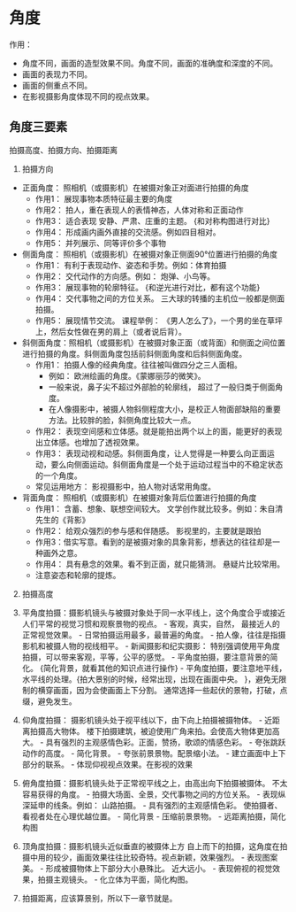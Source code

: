 # 角度
作用：
- 角度不同，画面的造型效果不同。角度不同，画面的准确度和深度的不同。
- 画面的表现力不同。
- 画面的侧重点不同。
- 在影视摄影角度体现不同的视点效果。

## 角度三要素
拍摄高度、拍摄方向、拍摄距离

1. 拍摄方向
  - 正面角度： 照相机（或摄影机）在被摄对象正对面进行拍摄的角度
    - 作用1： 展现事物本质特征最主要的角度
    - 作用2： 拍人，重在表现人的表情神态，人体对称和正面动作
    - 作用3： 适合表现  安静、严肃、庄重的主题。 {和对称构图进行对比}
    - 作用4： 形成画内画外直接的交流感。例如四目相对。
    - 作用5： 并列展示、同等评价多个事物
  - 侧面角度： 照相机（或摄影机）在被摄对象正侧面90°位置进行拍摄的角度
    - 作用1： 有利于表现动作、姿态和手势。例如：体育拍摄
    - 作用2： 交代动作的方向感。例如： 炮弹、小鸟等。
    - 作用3： 展现事物的轮廓特征。 {和逆光进行对比，都有这个功能}
    - 作用4： 交代事物之间的方位关系。 三大球的转播的主机位一般都是侧面拍摄。
    - 作用5： 展现情节交流。  课程举例： 《男人怎么了》，一个男的坐在草坪上，然后女性做在男的肩上（或者说后背）。
  - 斜侧面角度：照相机（或摄影机）在被摄对象正面（或背面）和侧面之间位置进行拍摄的角度。斜侧面角度包括前斜侧面角度和后斜侧面角度。
    - 作用1： 拍摄人像的经典角度。往往被叫做四分之三人面相。
      - 例如： 欧洲绘画的角度。《蒙娜丽莎的微笑》。  
      - 一般来说，鼻子尖不超过外部脸的轮廓线， 超过了一般归类于侧面角度。
      - 在人像摄影中，被摄人物斜侧程度大小，是校正人物面部缺陷的重要方法。比较胖的脸，斜侧角度比较大一点。
    - 作用2： 表现空间感和立体感。就是能拍出两个以上的面，能更好的表现出立体感。也增加了透视效果。
    - 作用3： 表现动视和动感。斜侧面角度，让人觉得是一种要么向正面运动，要么向侧面运动。斜侧面角度是一个处于运动过程当中的不稳定状态的一个角度。
    - 常见运用地方： 影视摄影中，拍人物对话常用角度。
  - 背面角度： 照相机（或摄影机）在被摄对象背后位置进行拍摄的角度
    - 作用1： 含蓄、想象、联想空间较大。 文学创作就比较多。例如：朱自清先生的《背影》
    - 作用2： 给观众强烈的参与感和伴随感。 影视里的，主要就是跟拍
    - 作用3：借实写意。看到的是被摄对象的具象背影，想表达的往往却是一种画外之意。
    - 作用4： 具有悬念的效果。看不到正面，就只能猜测。 悬疑片比较常用。
    - 注意姿态和轮廓的提炼。

2. 拍摄高度
  1. 平角度拍摄：摄影机镜头与被摄对象处于同一水平线上，这个角度合乎或接近人们平常的视觉习惯和观察景物的视点。
    - 客观，真实，自然， 最接近人的正常视觉效果。
    - 日常拍摄运用最多，最普遍的角度。
    - 拍人像，往往是指摄影机和被摄人物的视线相平。
    - 新闻摄影和纪实摄影： 特别强调使用平角度拍摄，可以带来客观，平等，公平的感觉。
    - 平角度拍摄，要注意背景的简化。 {简化背景，就看其他的知识点进行操作}
    - 平角度拍摄，要注意地平线，水平线的处理。{拍大景别的时候，经常出现，出现在画面中央。 }，避免无限制的横穿画面，因为会使画面上下分割。 通常选择一些起伏的景物，打破，点缀，避免发生。
  2. 仰角度拍摄： 摄影机镜头处于视平线以下，由下向上拍摄被摄物体。
    - 近距离拍摄高大物体。 楼下拍摄建筑，被迫使用广角来拍。会使高大物体更加高大。
    - 具有强烈的主观感情色彩。正面，赞扬，歌颂的情感色彩。
    - 夸张跳跃动作的高度。
    - 简化背景。
    - 夸张前景景物。配景缩小法。
    - 建立画面中上下部分的联系。
    - 体现仰视视点效果。在影视的效果
  3. 俯角度拍摄：摄影机镜头处于正常视平线之上，由高出向下拍摄被摄体。 不太容易获得的角度。
    - 拍摄大场面、全景，交代事物之间的方位关系。
    - 表现纵深延申的线条。例如： 山路拍摄。
    - 具有强烈的主观感情色彩。 使拍摄者、看视者处在心理优越位置。
    - 简化背景
    - 压缩前景景物。
    - 远距离拍摄，简化构图
  4. 顶角度拍摄：摄影机镜头近似垂直的被摄体上方 自上而下的拍摄，这角度在拍摄中用的较少，画面效果往往比较奇特。视点新颖，效果强烈。
    - 表现图案美。
    - 形成被摄物体上下部分大小悬殊比。 近大远小。
    - 表现俯视的视觉效果，拍摄主观镜头。
    - 化立体为平面，简化构图。

3. 拍摄距离，应该算景别，所以下一章节就是。
